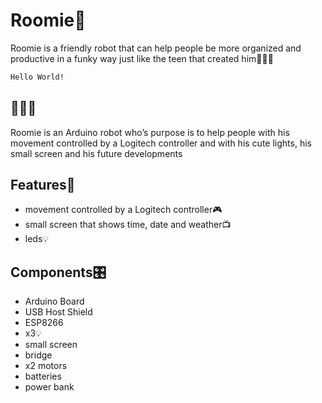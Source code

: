 # Roomie🤖

Roomie is a friendly robot that can help people be more organized and productive in a funky way just like the teen that created him👩🏻‍💻
```bash
Hello World!
```
## 🫶🫶🫶
Roomie is an Arduino robot who’s purpose is to help people with his movement controlled by a Logitech controller and with his cute lights, his small screen and his future developments


## Features🤟
- movement controlled by a Logitech controller🎮
- small screen that shows time, date and weather📺
- leds💡

## Components🎛️
- Arduino Board
- USB Host Shield
- ESP8266
- x3💡
- small screen
- bridge
- x2 motors
- batteries
- power bank

